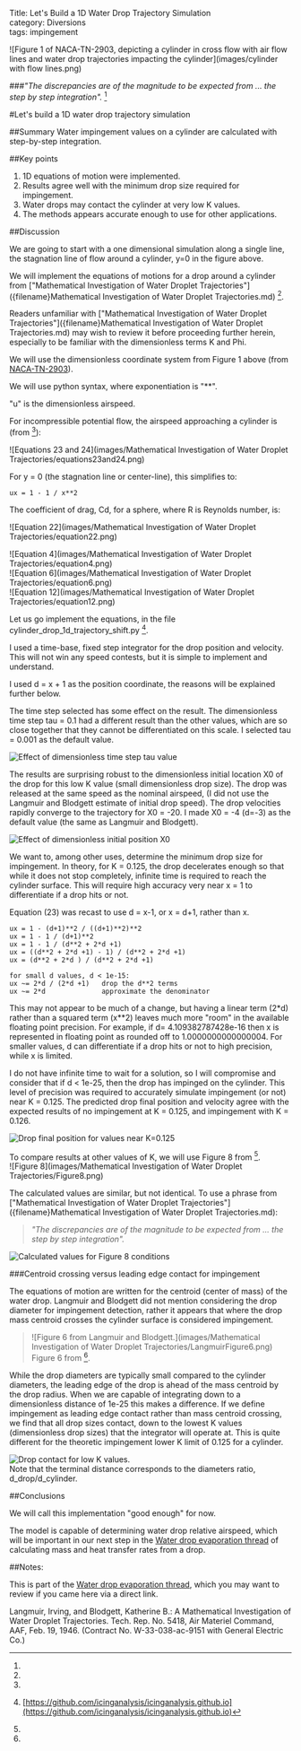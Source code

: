 Title: Let's Build a 1D Water Drop Trajectory Simulation  
category: Diversions  
tags: impingement  

![Figure 1 of NACA-TN-2903, depicting a cylinder in cross flow with air flow lines and water drop trajectories impacting the cylinder](images/cylinder with flow lines.png)  

###_"The discrepancies are of the magnitude to be expected from ... the step by step integration"._  [^1]  

#Let's build a 1D water drop trajectory simulation  

##Summary
Water impingement values on a cylinder are calculated with step-by-step integration. 

##Key points
1. 1D equations of motion were implemented.  
2. Results agree well with the minimum drop size required for impingement.  
3. Water drops may contact the cylinder at very low K values.  
4. The methods appears accurate enough to use for other applications.  

##Discussion  

We are going to start with a one dimensional simulation along a single line,
the stagnation line of flow around a cylinder, y=0 in the figure above. 

We will implement the equations of motions for a drop around a cylinder from 
["Mathematical Investigation of Water Droplet Trajectories"]({filename}Mathematical Investigation of Water Droplet Trajectories.md) [^1].

Readers unfamiliar with ["Mathematical Investigation of Water Droplet Trajectories"]({filename}Mathematical Investigation of Water Droplet Trajectories.md) 
may wish to review it before proceeding further herein, 
especially to be familiar with the dimensionless terms K and Phi.

We will use the dimensionless coordinate system from Figure 1 above (from [NACA-TN-2903]({filename}NACA-TN-2903.md)). 

We will use python syntax, where exponentiation is "**". 

"u" is the dimensionless airspeed. 

For incompressible potential flow, 
the airspeed approaching a cylinder is (from [^1]): 

![Equations 23 and 24](images/Mathematical Investigation of Water Droplet Trajectories/equations23and24.png)  

For y = 0 (the stagnation line or center-line), this simplifies to: 

    ux = 1 - 1 / x**2
    
The coefficient of drag, Cd, for a sphere, where R is Reynolds number, is:

![Equation 22](images/Mathematical Investigation of Water Droplet Trajectories/equation22.png)  

![Equation 4](images/Mathematical Investigation of Water Droplet Trajectories/equation4.png)  
![Equation 6](images/Mathematical Investigation of Water Droplet Trajectories/equation6.png)  
![Equation 12](images/Mathematical Investigation of Water Droplet Trajectories/equation12.png)  

Let us go implement the equations, in the file cylinder_drop_1d_trajectory_shift.py [^2]. 

I used a time-base, fixed step integrator for the drop position and velocity. 
This will not win any speed contests, but it is simple to implement and understand. 

I used d = x + 1 as the position coordinate, 
the reasons will be explained further below. 

The time step selected has some effect on the result. 
The dimensionless time step tau = 0.1 had a different result than the other values, 
which are so close together that they cannot be differentiated on this scale. 
I selected tau = 0.001 as the default value. 

![Effect of dimensionless time step tau value](images/build_a_1d_drop_motion_simulation/1d_cyl_shift_k0.126_tau0.0005_x_vx.png)  

The results are surprising robust to the dimensionless initial location X0 
of the drop for this low K value (small dimensionless drop size). 
The drop was released at the same speed as the nominal airspeed, 
(I did not use the Langmuir and Blodgett estimate of initial drop speed).
The drop velocities rapidly converge to the trajectory for X0 = -20. 
I made X0 = -4 (d=-3) as the default value (the same as Langmuir and Blodgett).

![Effect of dimensionless initial position X0](images/build_a_1d_drop_motion_simulation/1d_cyl_shift_k0.126_x_vx.png)  

We want to, among other uses, determine the minimum drop size for impingement. 
In theory, for K = 0.125, the drop decelerates enough so that while it does not stop completely, 
infinite time is required to reach the cylinder surface. 
This will require high accuracy very near x = 1 to differentiate if a drop hits or not. 

Equation (23) was recast to use d = x-1, or x = d+1, rather than x. 

    ux = 1 - (d+1)**2 / ((d+1)**2)**2
    ux = 1 - 1 / (d+1)**2
    ux = 1 - 1 / (d**2 + 2*d +1)
    ux = ((d**2 + 2*d +1) - 1) / (d**2 + 2*d +1)
    ux = (d**2 + 2*d ) / (d**2 + 2*d +1)

    for small d values, d < 1e-15: 
    ux ~= 2*d / (2*d +1)   drop the d**2 terms
    ux ~= 2*d              approximate the denominator

This may not appear to be much of a change, 
but having a linear term (2\*d) rather than a squared term (x\**2)
leaves much more "room" in the available floating point precision. 
For example, if d= 4.109382787428e-16 then x is represented in floating point
as rounded off to 1.0000000000000004. 
For smaller values, d can differentiate if a drop hits or not to high precision, 
while x is limited.

I do not have infinite time to wait for a solution, 
so I will compromise and consider that if d < 1e-25, then the drop has impinged on the cylinder. 
This level of precision was required to accurately simulate impingement (or not) 
near K = 0.125. 
The predicted drop final position and velocity agree with the expected results of 
no impingement at K = 0.125, and impingement with K = 0.126.

![Drop final position for values near K=0.125](images/build_a_1d_drop_motion_simulation/1d_cyl_shift_near_k_0_125_x_vx.png)  

To compare results at other values of K, we will use Figure 8 from [^1].  
![Figure 8](images/Mathematical Investigation of Water Droplet Trajectories/Figure8.png) 

The calculated values are similar, but not identical. 
To use a phrase from ["Mathematical Investigation of Water Droplet Trajectories"]({filename}Mathematical Investigation of Water Droplet Trajectories.md):  
>_"The discrepancies are of the magnitude to be expected from ... the step by step integration"._  

![Calculated values for Figure 8 conditions](images/build_a_1d_drop_motion_simulation/1d_cyl_shift_fig8_vls_4.png)  

###Centroid crossing versus leading edge contact for impingement 

The equations of motion are written for the centroid (center of mass) of the water drop. 
Langmuir and Blodgett did not mention considering the drop diameter for impingement detection,
rather it appears that where the drop mass centroid crosses the cylinder surface is considered impingement. 

>![Figure 6 from Langmuir and Blodgett.](images/Mathematical Investigation of Water Droplet Trajectories/LangmuirFigure6.png)  
>Figure 6 from [^1].  

While the drop diameters are typically small compared to the cylinder diameters, 
the leading edge of the drop is ahead of the mass centroid by the drop radius. 
When we are capable of integrating down to a dimensionless distance of 1e-25 this makes a difference. 
If we define impingement as leading edge contact rather than mass centroid crossing, 
we find that all drop sizes contact, 
down to the lowest K values (dimensionless drop sizes) that the integrator will operate at. 
This is quite different for the theoretic impingement lower K limit of 0.125 for a cylinder. 

![Drop contact for low K values.](images/build_a_1d_drop_motion_simulation/1d_cyl_shift_low_k_x_vx.png)  
Note that the terminal distance corresponds to the diameters ratio, d_drop/d_cylinder. 

##Conclusions

We will call this implementation "good enough" for now. 

The model is capable of determining water drop relative airspeed, 
which will be important in our next step in the [Water drop evaporation thread]({filename}water_drop_evaporation_thread.md)
of calculating mass and heat transfer rates from a drop. 

##Notes: 

This is part of the [Water drop evaporation thread]({filename}water_drop_evaporation_thread.md), 
which you may want to review if you came here via a direct link. 

[^1]:
Langmuir, Irving, and Blodgett, Katherine B.: A Mathematical Investigation of Water Droplet Trajectories. Tech. Rep. No. 5418, Air Materiel Command, AAF, Feb. 19, 1946. (Contract No. W-33-038-ac-9151 with General Electric Co.)  
[^2]: [https://github.com/icinganalysis/icinganalysis.github.io](https://github.com/icinganalysis/icinganalysis.github.io)  
